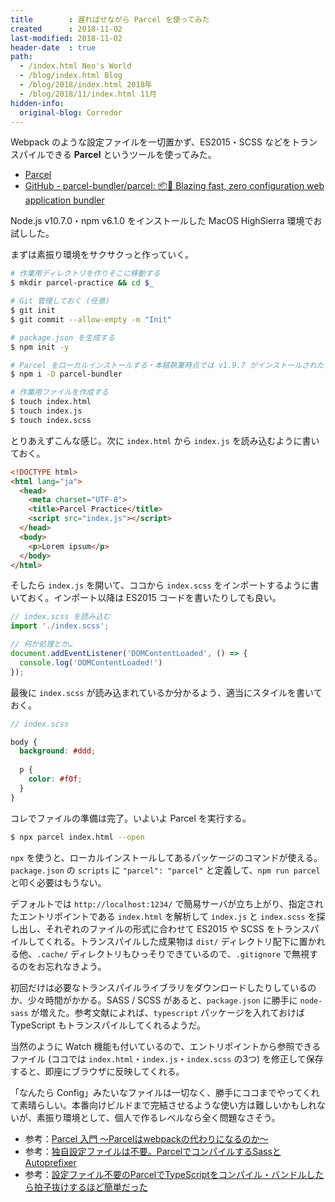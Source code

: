 ```yaml
---
title        : 遅ればせながら Parcel を使ってみた
created      : 2018-11-02
last-modified: 2018-11-02
header-date  : true
path:
  - /index.html Neo's World
  - /blog/index.html Blog
  - /blog/2018/index.html 2018年
  - /blog/2018/11/index.html 11月
hidden-info:
  original-blog: Corredor
---
```


Webpack のような設定ファイルを一切置かず、ES2015・SCSS などをトランスパイルできる **Parcel** というツールを使ってみた。

- [Parcel](https://parceljs.org/)
- [GitHub - parcel-bundler/parcel: 📦🚀 Blazing fast, zero configuration web application bundler](https://github.com/parcel-bundler/parcel)

Node.js v10.7.0・npm v6.1.0 をインストールした MacOS HighSierra 環境でお試しした。

まずは素振り環境をサクサクっと作っていく。

```bash
# 作業用ディレクトリを作りそこに移動する
$ mkdir parcel-practice && cd $_

# Git 管理しておく (任意)
$ git init
$ git commit --allow-empty -m "Init"

# package.json を生成する
$ npm init -y

# Parcel をローカルインストールする・本稿執筆時点では v1.9.7 がインストールされた
$ npm i -D parcel-bundler

# 作業用ファイルを作成する
$ touch index.html
$ touch index.js
$ touch index.scss
```

とりあえずこんな感じ。次に `index.html` から `index.js` を読み込むように書いておく。

```html
<!DOCTYPE html>
<html lang="ja">
  <head>
    <meta charset="UTF-8">
    <title>Parcel Practice</title>
    <script src="index.js"></script>
  </head>
  <body>
    <p>Lorem ipsum</p>
  </body>
</html>
```

そしたら `index.js` を開いて、ココから `index.scss` をインポートするように書いておく。インポート以降は ES2015 コードを書いたりしても良い。

```javascript
// index.scss を読み込む
import './index.scss';

// 何か処理とか…
document.addEventListener('DOMContentLoaded', () => {
  console.log('DOMContentLoaded!')
});
```

最後に `index.scss` が読み込まれているか分かるよう、適当にスタイルを書いておく。

```scss
// index.scss

body {
  background: #ddd;
  
  p {
    color: #f0f;
  }
}
```

コレでファイルの準備は完了。いよいよ Parcel を実行する。

```bash
$ npx parcel index.html --open
```

`npx` を使うと、ローカルインストールしてあるパッケージのコマンドが使える。`package.json` の `scripts` に `"parcel": "parcel"` と定義して、`npm run parcel` と叩く必要はもうない。

デフォルトでは `http://localhost:1234/` で簡易サーバが立ち上がり、指定されたエントリポイントである `index.html` を解析して `index.js` と `index.scss` を探し出し、それぞれのファイルの形式に合わせて ES2015 や SCSS をトランスパイルしてくれる。トランスパイルした成果物は `dist/` ディレクトリ配下に置かれる他、`.cache/` ディレクトリもひっそりできているので、`.gitignore` で無視するのをお忘れなきよう。

初回だけは必要なトランスパイルライブラリをダウンロードしたりしているのか、少々時間がかかる。SASS / SCSS があると、`package.json` に勝手に `node-sass` が増えた。参考文献によれば、`typescript` パッケージを入れておけば TypeScript もトランスパイルしてくれるようだ。

当然のように Watch 機能も付いているので、エントリポイントから参照できるファイル (ココでは `index.html`・`index.js`・`index.scss` の3つ) を修正して保存すると、即座にブラウザに反映してくれる。

「なんたら Config」みたいなファイルは一切なく、勝手にココまでやってくれて素晴らしい。本番向けビルドまで完結させるような使い方は難しいかもしれないが、素振り環境として、個人で作るレベルなら全く問題なさそう。

- 参考：[Parcel 入門 ～Parcelはwebpackの代わりになるのか～](https://qiita.com/soarflat/items/3e43368b2d767c730781)
- 参考：[独自設定ファイルは不要。ParcelでコンパイルするSassとAutoprefixer](https://qiita.com/tonkotsuboy_com/items/2f96263294fad7661a82)
- 参考：[設定ファイル不要のParcelでTypeScriptをコンパイル・バンドルしたら拍子抜けするほど簡単だった](https://qiita.com/tonkotsuboy_com/items/20ee57c6bb2762746fce)
